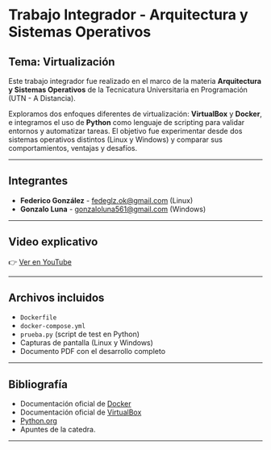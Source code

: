 # Trabajo Integrador - Arquitectura y Sistemas Operativos

## Tema: Virtualización

Este trabajo integrador fue realizado en el marco de la materia **Arquitectura y Sistemas Operativos** de la Tecnicatura Universitaria en Programación (UTN - A Distancia).

Exploramos dos enfoques diferentes de virtualización: **VirtualBox** y **Docker**, e integramos el uso de **Python** como lenguaje de scripting para validar entornos y automatizar tareas. El objetivo fue experimentar desde dos sistemas operativos distintos (Linux y Windows) y comparar sus comportamientos, ventajas y desafíos.

---

## Integrantes

- **Federico González** - fedeglz.ok@gmail.com (Linux)
- **Gonzalo Luna** - gonzaloluna561@gmail.com (Windows)

---

## Video explicativo

👉 [Ver en YouTube](https://www.youtube.com/watch?v=Vdn5e6RzkVg)

---

## Archivos incluidos

- `Dockerfile`
- `docker-compose.yml`
- `prueba.py` (script de test en Python)
- Capturas de pantalla (Linux y Windows)
- Documento PDF con el desarrollo completo

---

## Bibliografía

- Documentación oficial de [Docker](https://docs.docker.com/)
- Documentación oficial de [VirtualBox](https://www.virtualbox.org/wiki/Documentation)
- [Python.org](https://www.python.org/)
- Apuntes de la catedra.

---



